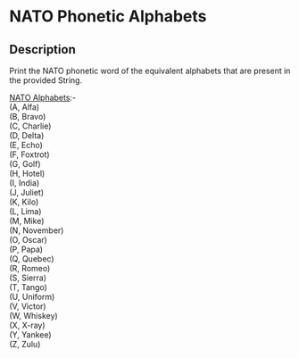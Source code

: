 # NATO Phonetic Alphabets

## Description
Print the NATO phonetic word of the equivalent alphabets that are present in the provided String.

<ins>NATO Alphabets</ins>:-<br>
(A, Alfa)<br>
(B, Bravo)<br>
(C, Charlie)<br>
(D, Delta)<br>
(E, Echo)<br>
(F, Foxtrot)<br>
(G, Golf)<br>
(H, Hotel)<br>
(I, India)<br>
(J, Juliet)<br>
(K, Kilo)<br>
(L, Lima)<br>
(M, Mike)<br>
(N, November)<br>
(O, Oscar)<br>
(P, Papa)<br>
(Q, Quebec)<br>
(R, Romeo)<br>
(S, Sierra)<br>
(T, Tango)<br>
(U, Uniform)<br>
(V, Victor)<br>
(W, Whiskey)<br>
(X, X-ray)<br>
(Y, Yankee)<br>
(Z, Zulu)<br>

